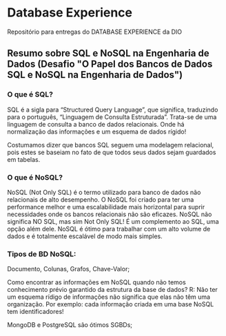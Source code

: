 # Database Experience
Repositório para entregas do DATABASE EXPERIENCE da DIO

## Resumo sobre SQL e NoSQL na Engenharia de Dados (Desafio "O Papel dos Bancos de Dados SQL e NoSQL na Engenharia de Dados")

### O que é SQL? 

SQL é a sigla para “Structured Query Language”, que significa, traduzindo para o português, “Linguagem de Consulta Estruturada”. Trata-se de uma linguagem de consulta a banco de dados relacionais. Onde há normalização das informações e um esquema de dados rígido!

Costumamos dizer que bancos SQL seguem uma modelagem relacional, pois estes se baseiam no fato de que todos seus dados sejam guardados em tabelas.

### O que é NoSQL?

NoSQL (Not Only SQL) é o termo utilizado para banco de dados não relacionais de alto desempenho. O NoSQL foi criado para ter uma performance melhor e uma escalabilidade mais horizontal para suprir necessidades onde os bancos relacionais não são eficazes. NoSQL não significa NO SQL, mas sim Not Only SQL! É um complemento ao SQL, uma opção além dele. NoSQL é ótimo para trabalhar com um alto volume de dados e é totalmente escalável de modo mais simples.

### Tipos de BD NoSQL:

Documento, Colunas, Grafos, Chave-Valor;

Como encontrar as informações em NoSQL quando não temos conhecimento prévio garantido da estrutura da base de dados? 
R: Não ter um esquema rídigo de informações não significa que elas não têm uma organização. Por exemplo: cada informação criada em uma base NoSQL tem identificadores!

MongoDB e PostgreSQL são ótimos SGBDs;